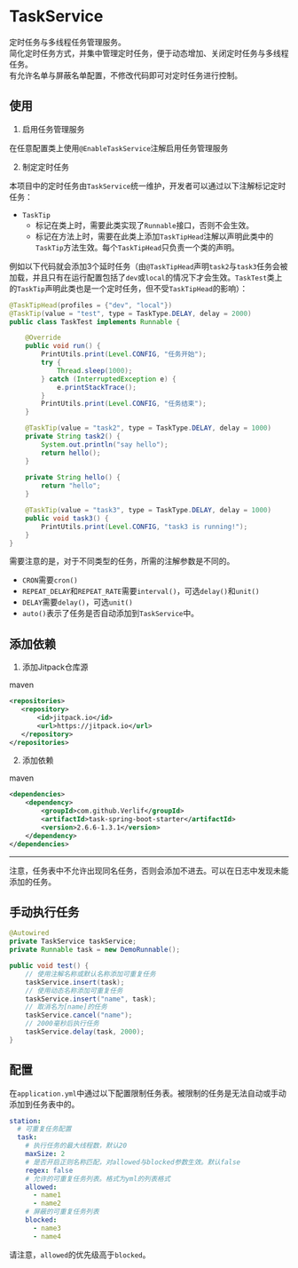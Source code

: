 # TaskService

定时任务与多线程任务管理服务。  
简化定时任务方式，并集中管理定时任务，便于动态增加、关闭定时任务与多线程任务。  
有允许名单与屏蔽名单配置，不修改代码即可对定时任务进行控制。

## 使用

1. 启用任务管理服务

在任意配置类上使用`@EnableTaskService`注解启用任务管理服务

2. 制定定时任务

本项目中的定时任务由`TaskService`统一维护，开发者可以通过以下注解标记定时任务：
- `TaskTip`
  - 标记在类上时，需要此类实现了`Runnable`接口，否则不会生效。
  - 标记在方法上时，需要在此类上添加`TaskTipHead`注解以声明此类中的`TaskTip`方法生效。每个`TaskTipHead`只负责一个类的声明。

例如以下代码就会添加3个延时任务（由`@TaskTipHead`声明`task2`与`task3`任务会被加载，并且只有在运行配置包括了`dev`或`local`的情况下才会生效。`TaskTest`类上的`TaskTip`声明此类也是一个定时任务，但不受`TaskTipHead`的影响）：

```java
@TaskTipHead(profiles = {"dev", "local"})
@TaskTip(value = "test", type = TaskType.DELAY, delay = 2000)
public class TaskTest implements Runnable {

    @Override
    public void run() {
        PrintUtils.print(Level.CONFIG, "任务开始");
        try {
            Thread.sleep(1000);
        } catch (InterruptedException e) {
            e.printStackTrace();
        }
        PrintUtils.print(Level.CONFIG, "任务结束");
    }

    @TaskTip(value = "task2", type = TaskType.DELAY, delay = 1000)
    private String task2() {
        System.out.println("say hello");
        return hello();
    }
    
    private String hello() {
        return "hello";
    }

    @TaskTip(value = "task3", type = TaskType.DELAY, delay = 1000)
    public void task3() {
        PrintUtils.print(Level.CONFIG, "task3 is running!");
    }
}
```

需要注意的是，对于不同类型的任务，所需的注解参数是不同的。
- `CRON`需要`cron()`
- `REPEAT_DELAY`和`REPEAT_RATE`需要`interval()`，可选`delay()`和`unit()`
- `DELAY`需要`delay()`，可选`unit()`
- `auto()`表示了任务是否自动添加到`TaskService`中。

## 添加依赖

1. 添加Jitpack仓库源

maven

```xml
<repositories>
   <repository>
       <id>jitpack.io</id>
       <url>https://jitpack.io</url>
   </repository>
</repositories>
```

2. 添加依赖

maven

```xml
<dependencies>
    <dependency>
        <groupId>com.github.Verlif</groupId>
        <artifactId>task-spring-boot-starter</artifactId>
        <version>2.6.6-1.3.1</version>
    </dependency>
</dependencies>
```

------

注意，任务表中不允许出现同名任务，否则会添加不进去。可以在日志中发现未能添加的任务。

## 手动执行任务

```java
@Autowired
private TaskService taskService;
private Runnable task = new DemoRunnable();

public void test() {
    // 使用注解名称或默认名称添加可重复任务
    taskService.insert(task);
    // 使用动态名称添加可重复任务
    taskService.insert("name", task);
    // 取消名为[name]的任务
    taskService.cancel("name");
    // 2000毫秒后执行任务
    taskService.delay(task, 2000);
}
```

## 配置

在`application.yml`中通过以下配置限制任务表。被限制的任务是无法自动或手动添加到任务表中的。

```yaml
station:
  # 可重复任务配置
  task:
    # 执行任务的最大线程数，默认20
    maxSize: 2
    # 是否开启正则名称匹配，对allowed与blocked参数生效。默认false
    regex: false
    # 允许的可重复任务列表。格式为yml的列表格式
    allowed:
      - name1
      - name2
    # 屏蔽的可重复任务列表
    blocked:
      - name3
      - name4
```

请注意，`allowed`的优先级高于`blocked`。